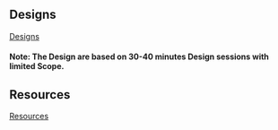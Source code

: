 

## Designs

[Designs](./designs)

#### Note: The Design are based on 30-40 minutes Design sessions with limited Scope.

## Resources

[Resources](./resources)